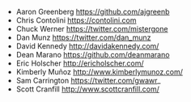- Aaron Greenberg https://github.com/ajgreenb
- Chris Contolini https://contolini.com
- Chuck Werner https://twitter.com/mistergone
- Dan Munz https://twitter.com/dan_munz
- David Kennedy http://davidakennedy.com/
- Dean Marano https://github.com/deanmarano
- Eric Holscher http://ericholscher.com/
- Kimberly Muñoz http://www.kimberlymunoz.com/
- Sam Carrington https://twitter.com/gwawr_
- Scott Cranfill http://www.scottcranfill.com/
